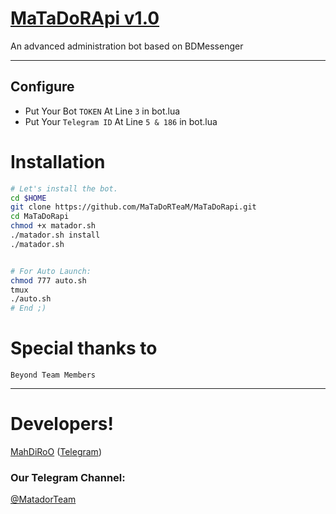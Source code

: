 # [MaTaDoRApi v1.0](https://t.me/matadorteam)
An advanced administration bot based on BDMessenger

* * *

## Configure

* Put Your Bot `TOKEN` At Line `3` in bot.lua
* Put Your `Telegram ID` At Line `5 & 186` in bot.lua

# Installation

```sh
# Let's install the bot.
cd $HOME
git clone https://github.com/MaTaDoRTeaM/MaTaDoRapi.git
cd MaTaDoRapi
chmod +x matador.sh
./matador.sh install
./matador.sh 


# For Auto Launch:
chmod 777 auto.sh
tmux
./auto.sh
# End ;)
```

# Special thanks to

`Beyond Team Members`

* * *

# Developers!

[MahDiRoO](https://github.com/solid021) ([Telegram](https://t.me/MahDiRoO))

### Our Telegram Channel:

[@MatadorTeam](https://t.me/matadorteam)
